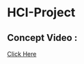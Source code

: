 # HCI-Project  
## Concept Video :  
[Click Here](https://drive.google.com/file/d/1sMmVt76lYHodbNy16pDnD6wiDA6k_SOU/view?usp=sharing)
